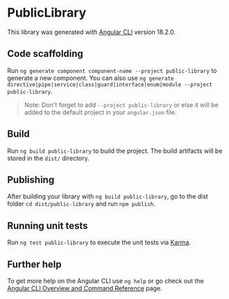 # PublicLibrary

This library was generated with [Angular CLI](https://github.com/angular/angular-cli) version 18.2.0.

## Code scaffolding

Run `ng generate component component-name --project public-library` to generate a new component. You can also use `ng generate directive|pipe|service|class|guard|interface|enum|module --project public-library`.
> Note: Don't forget to add `--project public-library` or else it will be added to the default project in your `angular.json` file. 

## Build

Run `ng build public-library` to build the project. The build artifacts will be stored in the `dist/` directory.

## Publishing

After building your library with `ng build public-library`, go to the dist folder `cd dist/public-library` and run `npm publish`.

## Running unit tests

Run `ng test public-library` to execute the unit tests via [Karma](https://karma-runner.github.io).

## Further help

To get more help on the Angular CLI use `ng help` or go check out the [Angular CLI Overview and Command Reference](https://angular.dev/tools/cli) page.
